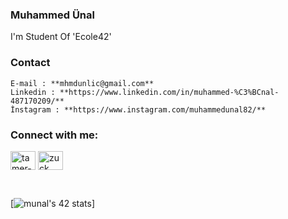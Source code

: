 ### Muhammed Ünal
I'm Student Of 'Ecole42'
### Contact
    E-mail : **mhmdunlic@gmail.com**
    Linkedin : **https://www.linkedin.com/in/muhammed-%C3%BCnal-487170209/**
    İnstagram : **https://www.instagram.com/muhammedunal82/**

### Connect with me:

<p align="left">
<a href="https://www.linkedin.com/in/muhammed-%C3%BCnal-487170209/" target="blank"><img align="center" src="https://cdn.jsdelivr.net/npm/simple-icons@3.0.1/icons/linkedin.svg" alt="tamer-yaz-b212201b0" height="30" width="40" /></a>
<a href="https://www.instagram.com/muhammedunal82/" target="blank"><img align="center" src="https://cdn.jsdelivr.net/npm/simple-icons@3.0.1/icons/instagram.svg" alt="zuck" height="30" width="40" /></a>
</p>

<br />

[![munal's 42 stats](https://badge42.herokuapp.com/api/stats/munal?privacyEmail=true)]
